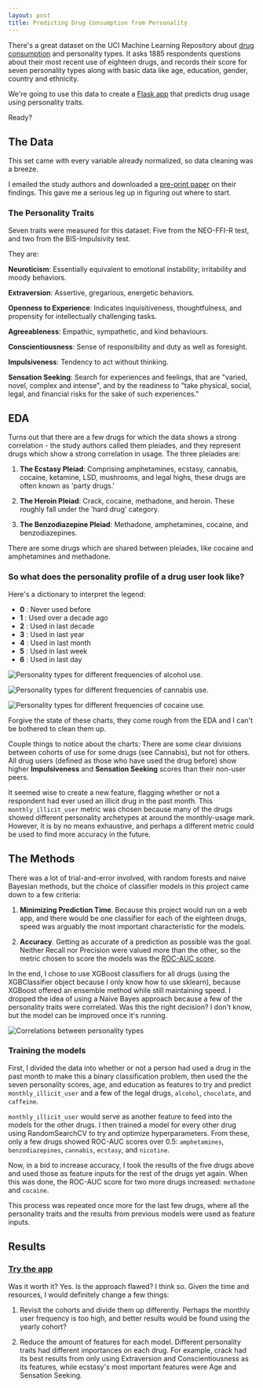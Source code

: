 ```yaml
---
layout: post
title: Predicting Drug Consumption from Personality
---
```


There's a great dataset on the UCI Machine Learning Repository about [drug consumption](http://archive.ics.uci.edu/ml/datasets/Drug+consumption+%28quantified%29#) and personality types. It asks 1885 respondents questions about their most recent use of eighteen drugs, and records their score for seven personality types along with basic data like age, education, gender, country and ethnicity.

We're going to use this data to create a [Flask app](dry-stream-60533.herokuapp.com) that predicts drug usage using personality traits.

Ready?

## The Data

This set came with every variable already normalized, so data cleaning was a breeze.

I emailed the study authors and downloaded a [pre-print paper](https://www.researchgate.net/publication/338737362_Personality_Traits_and_Drug_Consumption_A_Story_Told_by_Data?) on their findings. This gave me a serious leg up in figuring out where to start.

### The Personality Traits

Seven traits were measured for this dataset: Five from the NEO-FFI-R test, and two from the BIS-Impulsivity test.

They are:

**Neuroticism**: Essentially equivalent to emotional instability; irritability and moody behaviors.

**Extraversion**: Assertive, gregarious, energetic behaviors.

**Openness to Experience**: Indicates inquisitiveness, thoughtfulness, and propensity for intellectually challenging tasks.

**Agreeableness**: Empathic, sympathetic, and kind behaviours.

**Conscientiousness**: Sense of responsibility and duty as well as foresight.

**Impulsiveness**: Tendency to act without thinking.

**Sensation Seeking**: Search for experiences and feelings, that are "varied, novel, complex and intense", and by the readiness to "take physical, social, legal, and financial risks for the sake of such experiences."

## EDA

Turns out that there are a few drugs for which the data shows a strong correlation - the study authors called them pleiades, and they represent drugs which show a strong correlation in usage. The three pleiades are:

1. **The Ecstasy Pleiad**: Comprising amphetamines, ecstasy, cannabis, cocaine, ketamine, LSD, mushrooms, and legal highs, these drugs are often known as 'party drugs.'

2. **The Heroin Pleiad**: Crack, cocaine, methadone, and heroin. These roughly fall under the 'hard drug' category.

3. **The Benzodiazepine Pleiad**: Methadone, amphetamines, cocaine, and benzodiazepines.

There are some drugs which are shared between pleiades, like cocaine and amphetamines and methadone.

### So what does the personality profile of a drug user look like?

Here's a dictionary to interpret the legend:

- **0** : Never used before
- **1** : Used over a decade ago
- **2** : Used in last decade
- **3** : Used in last year
- **4** : Used in last month
- **5** : Used in last week
- **6** : Used in last day

![Personality types for different frequencies of alcohol use.](https://jonjonchu.github.io/images/alochol_pers_by_usage.png)

![Personality types for different frequencies of cannabis use.](https://jonjonchu.github.io/images/cannabis_pers_by_usage.png)

![Personality types for different frequencies of cocaine use.](https://jonjonchu.github.io/images/coke_pers_by_usage.png)

Forgive the state of these charts, they come rough from the EDA and I can't be bothered to clean them up.

Couple things to notice about the charts: There are some clear divisions between cohorts of use for some drugs (see Cannabis), but not for others. All drug users (defined as those who have used the drug before) show higher **Impulsiveness** and **Sensation Seeking** scores than their non-user peers.

It seemed wise to create a new feature, flagging whether or not a respondent had ever used an illicit drug in the past month. This ```monthly_illicit_user``` metric was chosen because many of the drugs showed different personality archetypes at around the monthly-usage mark. However, it is by no means exhaustive, and perhaps a different metric could be used to find more accuracy in the future.

## The Methods

There was a lot of trial-and-error involved, with random forests and naive Bayesian methods, but the choice of classifier models in this project came down to a few criteria:

1. **Minimizing Prediction Time**. Because this project would run on a web app, and there would be one classifier for each of the eighteen drugs, speed was arguably the most important characteristic for the models.

2. **Accuracy**. Getting as accurate of a prediction as possible was the goal. Neither Recall nor Precision were valued more than the other, so the metric chosen to score the models was the [ROC-AUC score](https://towardsdatascience.com/understanding-auc-roc-curve-68b2303cc9c5).

In the end, I chose to use XGBoost classifiers for all drugs (using the XGBClassifier object because I only know how to use sklearn), because XGBoost offered an ensemble method while still maintaining speed. I dropped the idea of using a Naive Bayes approach because a few of the personality traits were correlated. Was this the right decision? I don't know, but the model can be improved once it's running.

![Correlations between personality types](https://jonjonchu.github.io/images/drugC_personality_corr.png)

### Training the models

First, I divided the data into whether or not a person had used a drug in the past month to make this a binary classification problem, then used the the seven personality scores, age, and education as features to try and predict ```monthly_illicit_user``` and a few of the legal drugs, ```alcohol```, ```chocolate```, and ```caffeine```. 

```monthly_illicit_user``` would serve as another feature to feed into the models for the other drugs. I then trained a model for every other drug using RandomSearchCV to try and optimize hyperparameters. From these, only a few drugs showed ROC-AUC scores over 0.5: ```amphetamines```, ```benzodiazepines```, ```cannabis```, ```ecstasy```, and ```nicotine```.

Now, in a bid to increase accuracy, I took the results of the five drugs above and used those as feature inputs for the rest of the drugs yet again. When this was done, the ROC-AUC score for two more drugs increased: ```methadone``` and ```cocaine```.

This process was repeated once more for the last few drugs, where all the personality traits and the results from previous models were used as feature inputs. 

## Results

### [Try the app](https://www.dry-stream-60533.herokuapp.com)

Was it worth it? Yes. Is the approach flawed? I think so. Given the time and resources, I would definitely change a few things:

1. Revisit the cohorts and divide them up differently. Perhaps the monthly user frequency is too high, and better results would be found using the yearly cohort?

2. Reduce the amount of features for each model. Different personality traits had different importances on each drug. For example, crack had its best results from only using Extraversion and Conscientiousness as its features, while ecstasy's most important features were Age and Sensation Seeking.
